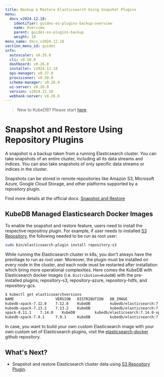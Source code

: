 ```yaml
---
title: Backup & Restore Elasticsearch Using Snapshot Plugins
menu:
  docs_v2024.12.18:
    identifier: guides-es-plugins-backup-overview
    name: Overview
    parent: guides-es-plugins-backup
    weight: 10
menu_name: docs_v2024.12.18
section_menu_id: guides
info:
  autoscaler: v0.35.0
  cli: v0.50.0
  dashboard: v0.26.0
  installer: v2024.12.18
  ops-manager: v0.37.0
  provisioner: v0.50.0
  schema-manager: v0.26.0
  ui-server: v0.26.0
  version: v2024.12.18
  webhook-server: v0.26.0
---
```


> New to KubeDB? Please start [here](/docs/v2024.12.18/README).

# Snapshot and Restore Using Repository Plugins

A snapshot is a backup taken from a running Elasticsearch cluster. You can take snapshots of an entire cluster, including all its data streams and indices. You can also take snapshots of only specific data streams or indices in the cluster.

Snapshots can be stored in remote repositories like Amazon S3, Microsoft Azure, Google Cloud Storage, and other platforms supported by a repository plugin.

Find more details at the official docs: [Snapshot and Restore](https://www.elastic.co/guide/en/elasticsearch/reference/7.14/snapshot-restore.html#snapshot-restore)

## KubeDB Managed Elasticsearch Docker Images

To enable the snapshot and restore feature, users need to install the respective repositroy plugin. For example, if user needs to installed [S3 Repository](https://www.elastic.co/guide/en/elasticsearch/plugins/7.14/repository-s3.html), the following needed to be run as root user:

```bash
sudo bin/elasticsearch-plugin install repository-s3
```

While running the Elasticsearch cluster in k8s, you don't always have the previliage to run as root user. Moreover, the plugin must be installed on every node in the cluster, and each node must be restarted after installation which bring more operational complexities. Here comes the KubeDB with Elasticsearch docker images (i.e. `Distribution=KubeDB`) with the pre-installed plugins; repository-s3, repository-azure, repository-hdfs, and repository-gcs.

```bash
$ kubectl get elasticsearchversions
NAME                   VERSION   DISTRIBUTION   DB_IMAGE                                          DEPRECATED   AGE
kubedb-xpack-7.12.0    7.12.0    KubeDB         kubedb/elasticsearch:7.12.0-xpack-v2021.08.23                  4h44m
kubedb-xpack-7.13.2    7.13.2    KubeDB         kubedb/elasticsearch:7.13.2-xpack-v2021.08.23                  4h44m
xpack-8.11.1    7.14.0    KubeDB         kubedb/elasticsearch:7.14.0-xpack-v2021.08.23                  4h44m
kubedb-xpack-7.9.1     7.9.1     KubeDB         kubedb/elasticsearch:7.9.1-xpack-v2021.08.23                   4h44m
```

In case, you want to build your own custom Elasticsearch image with your own custom set of Elasticsearch plugins, visit the [elasticsearch-docker](https://github.com/kubedb/elasticsearch-docker/tree/release-7.14-xpack) github repository.

## What's Next?

- Snapshot and restore Elasticsearch cluster data using [S3 Repository Plugin](/docs/v2024.12.18/guides/elasticsearch/plugins-backup/s3-repository/).